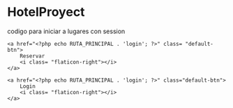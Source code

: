 # HotelProyect

codigo para iniciar a lugares con session


<?php if(empty($_SESSION['id_usuario'])) {?>
    <a href="<?php echo RUTA_PRINCIPAL . 'login'; ?>" class= "default-btn">
        Reservar
        <i class= "flaticon-right"></i>
    </a>
<?php }else {?>
    <a href="<?php echo RUTA_PRINCIPAL . 'login'; ?>" class="default-btn">
        Login
        <i class= "flaticon-right"></i>
    </a>
<?php } ?> 
